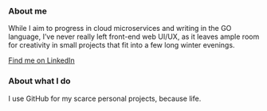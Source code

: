 ### About me

While I aim to progress in cloud microservices and writing in the GO language, I’ve never really left front-end web UI/UX, as it leaves ample room for creativity in small projects that fit into a few long winter evenings.

[Find me on LinkedIn](https://www.linkedin.com/in/ali%C3%A9nor-latour-56905b4b/)

### About what I do

I use GitHub for my scarce personal projects, because life.

